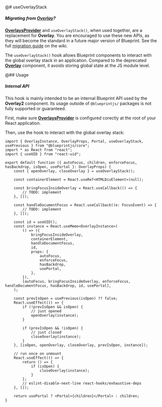 @# useOverlayStack

<div class="@ns-callout @ns-intent-primary @ns-icon-info-sign @ns-callout-has-body-content">
    <h5 class="@ns-heading">

Migrating from [Overlay](#core/components/overlay)?

</h5>

[**OverlaysProvider**](#core/context/overlays-provider) and `useOverlayStack()`, when used together,
are a replacement for **Overlay**. You are encouraged to use these new APIs, as they will become the
standard in a future major version of Blueprint. See the full
[migration guide](https://github.com/palantir/blueprint/wiki/Overlay2-migration) on the wiki.

</div>

The `useOverlayStack()` hook allows Blueprint components to interact with the global overlay stack
in an application. Compared to the deprecated [**Overlay**](#core/components/overlay) component,
it avoids storing global state at the JS module level.

@## Usage

<div class="@ns-callout @ns-intent-warning @ns-icon-warning-sign @ns-callout-has-body-content">
    <h5 class="@ns-heading">Internal API</h5>

This hook is mainly intended to be an internal Blueprint API used by the **Overlay2** component.
Its usage outside of `@blueprintjs/` packages is not fully supported or guaranteed.

</div>

First, make sure [**OverlaysProvider**](#core/context/overlays-provider) is configured corectly at
the root of your React application.

Then, use the hook to interact with the global overlay stack:

```tsx
import { OverlayInstance, OverlayProps, Portal, useOverlayStack, usePrevious } from "@blueprintjs/core";
import * as React from "react";
import { useUID } from "react-uid";

export default function ({ autoFocus, children, enforceFocus, hasBackdrop, isOpen, usePortal }: OverlayProps) {
    const { openOverlay, closeOverlay } = useOverlayStack();

    const containerElement = React.useRef<HTMLDivElement>(null);

    const bringFocusInsideOverlay = React.useCallback(() => {
        // TODO: implement
    }, []);

    const handleDocumentFocus = React.useCallback((e: FocusEvent) => {
        // TODO: implement
    }, []);

    const id = useUID();
    const instance = React.useMemo<OverlayInstance>(
        () => ({
            bringFocusInsideOverlay,
            containerElement,
            handleDocumentFocus,
            id,
            props: {
                autoFocus,
                enforceFocus,
                hasBackdrop,
                usePortal,
            },
        }),
        [autoFocus, bringFocusInsideOverlay, enforceFocus, handleDocumentFocus, hasBackdrop, id, usePortal],
    );

    const prevIsOpen = usePrevious(isOpen) ?? false;
    React.useEffect(() => {
        if (!prevIsOpen && isOpen) {
            // just opened
            openOverlay(instance);
        }

        if (prevIsOpen && !isOpen) {
            // just closed
            closeOverlay(instance);
        }
    }, [isOpen, openOverlay, closeOverlay, prevIsOpen, instance]);

    // run once on unmount
    React.useEffect(() => {
        return () => {
            if (isOpen) {
                closeOverlay(instance);
            }
        };
        // eslint-disable-next-line react-hooks/exhaustive-deps
    }, []);

    return usePortal ? <Portal>{children}</Portal> : children;
}
```
